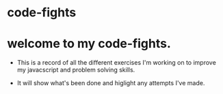 # code-fights


# welcome to my code-fights.

- This is a record of all the different exercises I'm working on to improve my javacscript and problem solving skills.

- It will show what's been done and higlight any attempts I've made.

